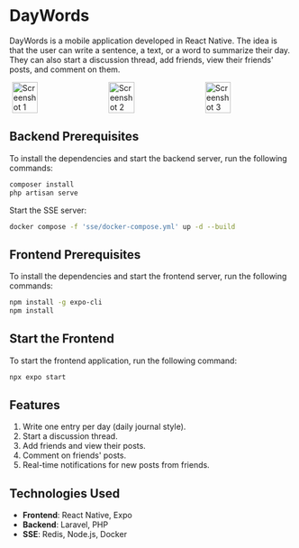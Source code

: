 # DayWords

DayWords is a mobile application developed in React Native. The idea is that the user can write a sentence, a text, or a word to summarize their day. They can also start a discussion thread, add friends, view their friends' posts, and comment on them.

<div style="display: flex; justify-content: space-around; align-items: center; gap: 10px;">
    <img src="https://mateocarciu.github.io/images/DayWordsHomePage.webp" alt="Screenshot 1" style="width: 30%; height: auto;">
    <img src="https://mateocarciu.github.io/images/DayWordsDetail.webp" alt="Screenshot 2" style="width: 30%; height: auto;">
    <img src="https://mateocarciu.github.io/images/DayWordsFriends.webp" alt="Screenshot 3" style="width: 30%; height: auto;">
</div>

## Backend Prerequisites

To install the dependencies and start the backend server, run the following commands:

```sh
composer install
php artisan serve
```

Start the SSE server:

```sh
docker compose -f 'sse/docker-compose.yml' up -d --build
```

## Frontend Prerequisites

To install the dependencies and start the frontend server, run the following commands:

```sh
npm install -g expo-cli
npm install
```

## Start the Frontend

To start the frontend application, run the following command:

```sh
npx expo start
```

## Features

1. Write one entry per day (daily journal style).
2. Start a discussion thread.
3. Add friends and view their posts.
4. Comment on friends' posts.
5. Real-time notifications for new posts from friends.

## Technologies Used

- **Frontend**: React Native, Expo
- **Backend**: Laravel, PHP
- **SSE**: Redis, Node.js, Docker
